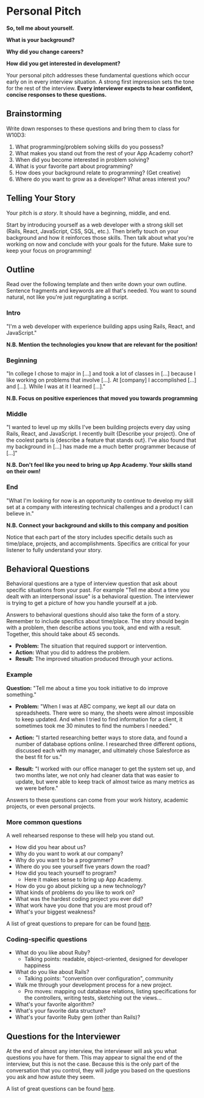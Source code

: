 # Personal Pitch

**So, tell me about yourself.** 

**What is your background?**

**Why did you change careers?**

**How did you get interested in development?**

Your personal pitch addresses these fundamental questions which occur early on in every interview situation. A strong first impression sets the tone for the rest of the interview. **Every interviewer expects to hear confident, concise responses to these questions.**

## Brainstorming

Write down responses to these questions and bring them to class for W10D3:

1. What programming/problem solving skills do you possess?
2. What makes you stand out from the rest of your App Academy cohort?
3. When did you become interested in problem solving?
4. What is your favorite part about programming?
5. How does your background relate to programming? (Get creative)
6. Where do you want to grow as a developer? What areas interest you?


## Telling Your Story

Your pitch is *a story*. It should have a beginning, middle, and end.

Start by introducing yourself as a web developer with a strong skill set (Rails, React, JavaScript, CSS, SQL, etc.).
Then briefly touch on your background and how it reinforces those skills. Then talk about what you're
working on now and conclude with your goals for the future. Make sure to keep your focus on programming!

## Outline

Read over the following template and then write down your own outline. Sentence fragments
and keywords are all that's needed. You want to sound natural, not like you're just
regurgitating a script.

### Intro

"I'm a web developer with experience building apps using Rails, React, and JavaScript."

**N.B. Mention the technologies you know that are relevant for the position!**

### Beginning

"In college I chose to major in [...] and took a lot of classes in [...] because I like working
on problems that involve [...]. At [company] I accomplished [...] and [...]. While I was at it
I learned [...]."

**N.B. Focus on positive experiences that moved you towards programming**

### Middle

"I wanted to level up my skills I've been building projects every day using
Rails, React, and JavaScript. I recently built {Describe your project}. One of the coolest parts
is {describe a feature that stands out}. I've also found that my background in [...] has made me
a much better programmer because of [...]"

**N.B. Don't feel like you need to bring up App Academy. Your skills stand on their own!**

### End

"What I'm looking for now is an opportunity to continue to develop my skill set at a company with interesting technical challenges and a product I can believe in."

**N.B. Connect your background and skills to this company and position**

Notice that each part of the story includes specific details such as time/place, projects, and
accomplishments. Specifics are critical for your listener to fully understand your story.

## Behavioral Questions

Behavioral questions are a type of interview question that ask about specific situations from your past.
For example "Tell me about a time you dealt with an interpersonal issue" is a behavioral question. The interviewer is trying to get a picture of how you handle yourself at a job.   

Answers to behavioral questions should also take the form of a story.  Remember to include specifics
about time/place. The story should begin with a problem, then describe actions you took, and end with
a result. Together, this should take about 45 seconds.  

* __Problem:__ The situation that required support or intervention.
* __Action:__ What you did to address the problem.
* __Result:__ The improved situation produced through your actions.

### Example

__Question:__ "Tell me about a time you took initiative to do improve something."

* __Problem:__ "When I was at ABC company, we kept all our data on spreadsheets. There
were so many, the sheets were almost impossible to keep updated. And when I tried to
find information for a client, it sometimes took me 30 minutes to find the numbers I needed."

* __Action:__ "I started researching better ways to store data, and found a number of database
options online. I researched three different options, discussed each with my manager, and ultimately
chose Salesforce as the best fit for us."

* __Result:__ "I worked with our office manager to get the system set up, and two months later,
we not only had cleaner data that was easier to update, but were able to keep track of almost
twice as many metrics as we were before."  

Answers to these questions can come from your work history, academic projects, or even personal projects.  

### More common questions

A well rehearsed response to these will help you stand out.  

* How did you hear about us?
* Why do you want to work at our company?
* Why do you want to be a programmer?
* Where do you see yourself five years down the road?
* How did you teach yourself to program?
    * Here it makes sense to bring up App Academy.
* How do you go about picking up a new technology?
* What kinds of problems do you like to work on?
* What was the hardest coding project you ever did?
* What work have you done that you are most proud of?
* What's your biggest weakness?

A list of great questions to prepare for can be found [here][questions-to-know].

### Coding-specific questions

* What do you like about Ruby?
    * Talking points: readable, object-oriented, designed for developer happiness
* What do you like about Rails?
    * Talking points: "convention over configuration", community
* Walk me through your development process for a new project.
    * Pro moves: mapping out database relations, listing specifications for the controllers, writing tests, sketching out the views...
* What's your favorite algorithm?
* What's your favorite data structure?
* What's your favorite Ruby gem (other than Rails)?

## Questions for the Interviewer

At the end of almost any interview, the interviewer will ask you what questions you have
for them. This may appear to signal the end of the interview, but this is not the case.
Because this is the only part of the conversation that you control, they will judge you
based on the questions you ask and how astute they seem.  

A list of great questions can be found [here][questions-to-ask].  

[questions-to-ask]: http://jvns.ca/blog/2013/12/30/questions-im-asking-in-interviews/
[questions-to-know]: https://www.themuse.com/advice/30-behavioral-interview-questions-you-should-be-ready-to-answer
